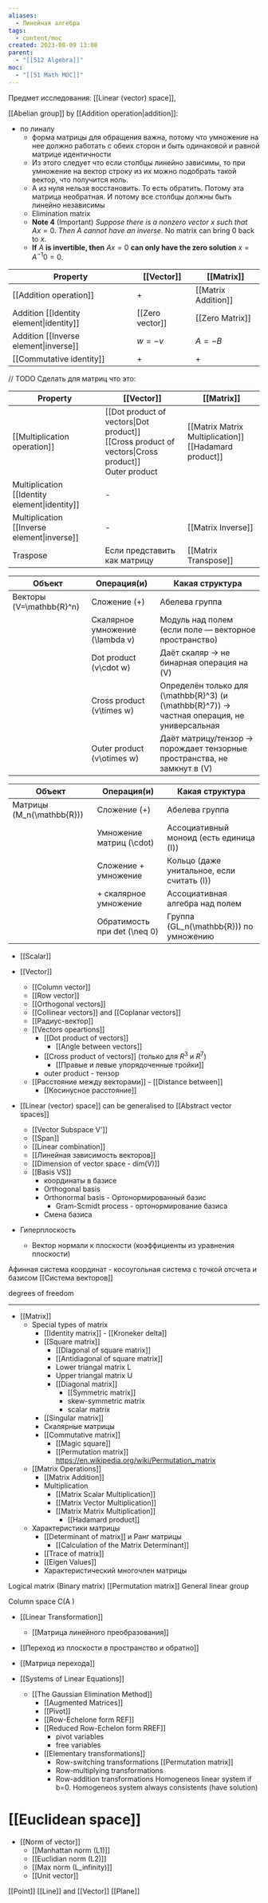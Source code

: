 ```yaml
---
aliases:
  - Линейная алгебра
tags:
  - content/moc
created: 2023-08-09 13:08
parent:
  - "[[512 Algebra]]"
moc:
  - "[[51 Math MOC]]"
---
```

Предмет исследования:  [[Linear (vector) space]],

[[Abelian group]] by [[Addition operation|addition]]:



- по линалу
	- форма матрицы для обращения важна, потому что умножение на нее должно работать с обеих сторон и быть одинаковой и равной матрице идентичности
	- Из этого следует что если столбцы линейно зависимы, то при умножение на вектор строку из их можно подобрать такой вектор, что получится ноль.  
	- А из нуля нельзя восстановить. То есть обратить. Потому эта матрица необратная. И потому все столбцы должны быть линейно независимы
	- Elimination matrix
	- **Note 4** (Important) *Suppose there is a nonzero vector* ${x}$ *such that* ${Ax = 0}$. *Then* ${A}$ *cannot have an inverse.* No matrix can bring 0 back to ${x}$.
	- **If** ${A}$ **is invertible, then** ${Ax = 0}$ **can only have the zero solution** ${x = A^{-1}0 = 0}$.



| Property                                                        | [[Vector]]      | [[Matrix]]          |
| --------------------------------------------------------------- | --------------- | ------------------- |
| [[Addition operation]]                                          | +               | [[Matrix Addition]] |
| Addition [[Identity element\|identity]] | [[Zero vector]] | [[Zero Matrix]]     |
| Addition [[Inverse element\|inverse]]                                             | $w = -v$        | $A = -B$            |
| [[Commutative identity]]                                        | +               | +                   |

// TODO Сделать для матриц что это:

| Property                                      | [[Vector]]                                                                                                   | [[Matrix]]                                                 |
| --------------------------------------------- | ------------------------------------------------------------------------------------------------------------ | ---------------------------------------------------------- |
| [[Multiplication operation]]                  | [[Dot product of vectors\|Dot product]] </br>[[Cross product of vectors\|Cross product]]  </br>Outer product | [[Matrix Matrix Multiplication]] </br>[[Hadamard product]] |
| Multiplication [[Identity element\|identity]] | -                                                                                                            |                                                            |
| Multiplication [[Inverse element\|inverse]]   | -                                                                                                            | [[Matrix Inverse]]                                         |
| Traspose                                      | Если представить как матрицу                                                                                 | [[Matrix Transpose]]                                       |

| Объект         | Операция(и)                          | Какая структура                               |
|----------------|--------------------------------------|-----------------------------------------------|
| Векторы \(V=\mathbb{R}^n\) | Сложение \(+\)                         | Абелева группа                               |
|                | Скалярное умножение \(\lambda v\)    | Модуль над полем (если поле — векторное пространство) |
|                | Dot product \(v\cdot w\)             | Даёт скаляр → не бинарная операция на \(V\)   |
|                | Cross product \(v\times w\)          | Определён только для \(\mathbb{R}^3\) (и \(\mathbb{R}^7\)) → частная операция, не универсальная |
|                | Outer product \(v\otimes w\)         | Даёт матрицу/тензор → порождает тензорные пространства, не замкнут в \(V\) |


| Объект         | Операция(и)                          | Какая структура                               |
|----------------|--------------------------------------|-----------------------------------------------|
| Матрицы \(M_n(\mathbb{R})\) | Сложение \(+\)                         | Абелева группа                               |
|                | Умножение матриц \(\cdot\)           | Ассоциативный моноид (есть единица \(I\))    |
|                | Сложение + умножение                 | Кольцо (даже унитальное, если считать \(I\)) |
|                | + скалярное умножение                | Ассоциативная алгебра над полем              |
|                | Обратимость при det \(\neq 0\)       | Группа \(GL_n(\mathbb{R})\) по умножению     |


- [[Scalar]] 
- [[Vector]]
    - [[Column vector]]
    - [[Row vector]]
    - [[Orthogonal vectors]]
    - [[Collinear vectors]] and [[Coplanar vectors]]
    - [[Радиус-вектор]]
    - [[Vectors opeartions]]
        - [[Dot product of vectors]] 
            - [[Angle between vectors]]
        - [[Cross product of vectors]] (только для $R^3$ и $R^7$)
            - [[Правые и левые упорядоченные тройки]]
        - outer product - тензор
    - [[Расстояние между векторами]] - [[Distance between]]
        - [[Косинусное расстояние]]

- [[Linear (vector) space]] can be generalised to [[Abstract vector spaces]]
    - [[Vector Subspace V']] 
    - [[Span]]
    - [[Linear combination]]
    - [[Линейная зависимость векторов]]
    - [[Dimension of vector space - dim(V)]]
    - [[Basis VS]]
        - координаты в базисе 
        - Orthogonal basis
        - Orthonormal basis - Ортонормированный базис
            - Gram-Scmidt process - ортонормирование базиса
        - Смена базиса



- Гиперплоскость
    - Вектор нормали к плоскости (коэффициенты из уравнения плоскости)

Афинная система координат - косоугольная система с точкой отсчета и базисом
[[Система векторов]]

degrees of freedom

---

- [[Matrix]]
    - Special types of matrix
        - [[Identity matrix]] - [[Kroneker delta]]
        - [[Square matrix]]
            - [[Diagonal of square matrix]]
            - [[Antidiagonal of square matrix]]
            - Lower triangal matrix L
            - Upper triangal matrix U
            - [[Diagonal matrix]]
                - [[Symmetric matrix]]
                - skew-symmetric matrix
                - scalar matrix
        - [[Singular matrix]]
        - Скалярные матрицы
        - [[Commutative matrix]]
            - [[Magic square]]
            - [[Permutation matrix]] https://en.wikipedia.org/wiki/Permutation_matrix
    - [[Matrix Operations]]
        - [[Matrix Addition]]
        - Multiplication
            - [[Matrix Scalar Multiplication]]
            - [[Matrix Vector Multiplication]]
            - [[Matrix Matrix Multiplication]]
                - [[Hadamard product]]
    - Характеристики матрицы
        - [[Determinant of matrix]] и Ранг матрицы
            -  [[Calculation of the Matrix Determinant]]
        - [[Trace of matrix]]
        - [[Eigen Values]]
        - Характеристический многочлен матрицы

Logical matrix (Binary matrix)
[[Permutation matrix]] 
General linear group

Column space C(A )

- [[Linear Transformation]]
    - [[Матрица линейного преобразования]]
- [[Переход из плоскости в пространство и обратно]]
- [[Матрица перехода]]


- [[Systems of Linear Equations]]
    - [[The Gaussian Elimination Method]]
        - [[Augmented Matrices]]
        - [[Pivot]]
        - [[Row-Echelone form REF]]
        - [[Reduced Row-Echelon form RREF]]
            - pivot variables
            - free variables
        - [[Elementary transformations]]
            - Row-switching transformations [[Permutation matrix]]
            - Row-multiplying transformations
            - Row-addition transformations
Homogeneos linear system if b=0. Homogeneos system always consistents (have solution)



# [[Euclidean space]]


- [[Norm of vector]]
    - [[Manhattan norm (L1)]]
    - [[Euclidian norm (L2)]]
    - [[Max norm (L_infinity)]]
    - [[Unit vector]]

[[Point]]
[[Line]] and [[Vector]]
[[Plane]]

